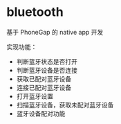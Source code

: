 # bluetooth

基于 PhoneGap 的 native app 开发

实现功能：

- 判断蓝牙状态是否打开
- 判断蓝牙设备是否连接
- 获取已配对蓝牙设备
- 连接已配对蓝牙设备
- 打开蓝牙设置
- 扫描蓝牙设备，获取未配对蓝牙设备
- 蓝牙设备配对功能

